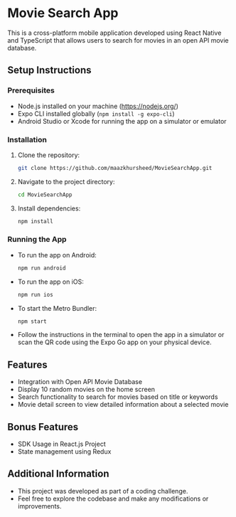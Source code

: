 # Movie Search App

This is a cross-platform mobile application developed using React Native and TypeScript that allows users to search for movies in an open API movie database.

## Setup Instructions

### Prerequisites

- Node.js installed on your machine (https://nodejs.org/)
- Expo CLI installed globally (`npm install -g expo-cli`)
- Android Studio or Xcode for running the app on a simulator or emulator

### Installation

1. Clone the repository:

   ```bash
   git clone https://github.com/maazkhursheed/MovieSearchApp.git
   ```

2. Navigate to the project directory:

   ```bash
   cd MovieSearchApp
   ```

3. Install dependencies:

   ```bash
   npm install
   ```

### Running the App

- To run the app on Android:

  ```bash
  npm run android
  ```

- To run the app on iOS:

  ```bash
  npm run ios
  ```

- To start the Metro Bundler:

  ```bash
  npm start
  ```

- Follow the instructions in the terminal to open the app in a simulator or scan the QR code using the Expo Go app on your physical device.

## Features

- Integration with Open API Movie Database
- Display 10 random movies on the home screen
- Search functionality to search for movies based on title or keywords
- Movie detail screen to view detailed information about a selected movie

## Bonus Features

- SDK Usage in React.js Project
- State management using Redux

## Additional Information

- This project was developed as part of a coding challenge.
- Feel free to explore the codebase and make any modifications or improvements.
